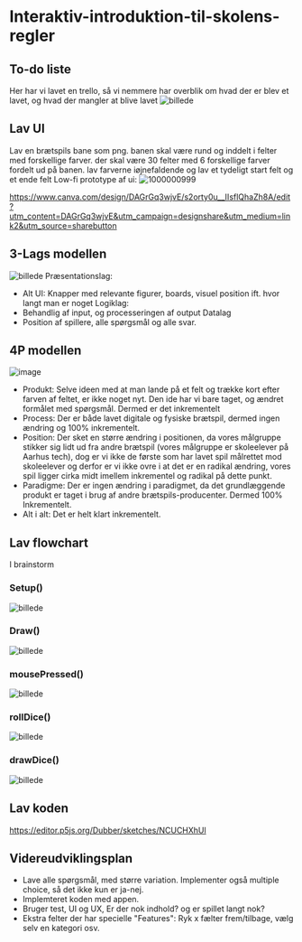 # Interaktiv-introduktion-til-skolens-regler
## To-do liste
Her har vi lavet en trello, så vi nemmere har overblik om hvad der er blev et lavet, og hvad der mangler at blive lavet
![billede](https://github.com/user-attachments/assets/d608cd93-77ec-49a5-95e8-35e3c695e145)

## Lav UI
Lav en brætspils bane som png. banen skal være rund og inddelt i felter med forskellige farver. der skal være 30 felter med 6 forskellige farver fordelt ud på banen. lav farverne iøjnefaldende og lav et tydeligt start felt og et ende felt
Low-fi prototype af ui: ![1000000999](https://github.com/user-attachments/assets/00d1cee9-04fd-49fd-b7de-afa8ba664d78)


https://www.canva.com/design/DAGrGq3wjvE/s2orty0u__IIsflQhaZh8A/edit?utm_content=DAGrGq3wjvE&utm_campaign=designshare&utm_medium=link2&utm_source=sharebutton

## 3-Lags modellen
![billede](https://github.com/user-attachments/assets/56e4f32d-3fa1-4779-802c-3540a41faa65)
Præsentationslag:
- Alt UI: Knapper med relevante figurer, boards, visuel position ift. hvor langt man er noget
Logiklag:
- Behandlig af input, og processeringen af output
Datalag
- Position af spillere, alle spørgsmål og alle svar.

## 4P modellen
![image](https://github.com/user-attachments/assets/d54eb15c-8314-49bc-8a99-75c8cffb00f4)
- Produkt: Selve ideen med at man lande på et felt og trække kort efter farven af feltet, er ikke noget nyt. Den ide har vi bare taget, og ændret formålet med spørgsmål. Dermed er det inkrementelt
- Process: Der er både lavet digitale og fysiske brætspil, dermed ingen ændring og 100% inkrementelt.
- Position: Der sket en større ændring i positionen, da vores målgruppe stikker sig lidt ud fra andre brætspil (vores målgruppe er skoleelever på Aarhus tech), dog er vi ikke de første som har lavet spil målrettet mod skoleelever og derfor er vi ikke ovre i at det er en radikal ændring, vores spil ligger cirka midt imellem inkrementel og radikal på dette punkt.
- Paradigme: Der er ingen ændring i paradigmet, da det grundlæggende produkt er taget i brug af andre brætspils-producenter. Dermed 100% Inkrementelt.
- Alt i alt: Det er helt klart inkrementelt.

## Lav flowchart
I brainstorm

### Setup()
![billede](https://github.com/user-attachments/assets/b78ce949-6788-4d64-b2d7-7cb188b52d48)
### Draw()
![billede](https://github.com/user-attachments/assets/640c24d8-e7d6-44f2-a9e9-ffd39b58c170)
### mousePressed()
![billede](https://github.com/user-attachments/assets/d7eb43b6-5bea-4a16-ae9a-f546dabc4997)
### rollDice()
![billede](https://github.com/user-attachments/assets/f5ab4ecc-0400-4a6d-9562-41fea054d284)
### drawDice()
![billede](https://github.com/user-attachments/assets/dcb31873-4c65-4208-a1ac-4dff13ed4b0b)

## Lav koden
https://editor.p5js.org/Dubber/sketches/NCUCHXhUl

## Videreudviklingsplan
- Lave alle spørgsmål, med større variation. Implementer også multiple choice, så det ikke kun er ja-nej.
- Implemteret koden med appen.
- Bruger test, UI og UX, Er der nok indhold? og er spillet langt nok?
- Ekstra felter der har specielle "Features": Ryk x fælter frem/tilbage, vælg selv en kategori osv.
